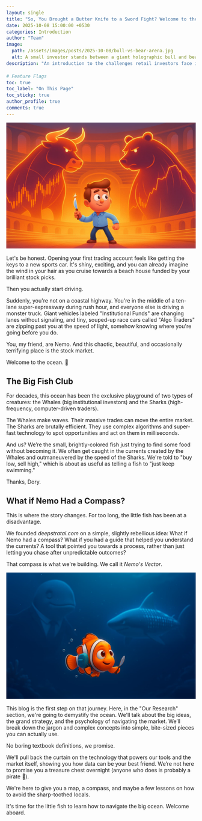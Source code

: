 ```yaml
---
layout: single
title: "So, You Brought a Butter Knife to a Sword Fight? Welcome to the Stock Market."
date: 2025-10-08 15:00:00 +0530
categories: Introduction
author: "Team"
image:
  path: /assets/images/posts/2025-10-08/bull-vs-bear-arena.jpg
  alt: A small investor stands between a giant holographic bull and bear, symbolizing the stock market.
description: "An introduction to the challenges retail investors face in a market dominated by institutional funds and algorithmic traders, and how Nemo's Vector aims to provide a guide."

# Feature Flags
toc: true
toc_label: "On This Page"
toc_sticky: true
author_profile: true
comments: true
---
```


![A small investor stands between a giant holographic bull and bear, symbolizing the stock market.](/assets/images/posts/2025-10-08/bull-vs-bear-arena.jpg)

Let's be honest. Opening your first trading account feels like getting the keys to a new sports car. It's shiny, exciting, and you can already imagine the wind in your hair as you cruise towards a beach house funded by your brilliant stock picks.

Then you actually start driving.

Suddenly, you're not on a coastal highway. You're in the middle of a ten-lane super-expressway during rush hour, and everyone else is driving a monster truck. Giant vehicles labeled "Institutional Funds" are changing lanes without signaling, and tiny, souped-up race cars called "Algo Traders" are zipping past you at the speed of light, somehow knowing where you're going before you do.

You, my friend, are Nemo. And this chaotic, beautiful, and occasionally terrifying place is the stock market.

Welcome to the ocean. 🐠

## The Big Fish Club

For decades, this ocean has been the exclusive playground of two types of creatures: the Whales (big institutional investors) and the Sharks (high-frequency, computer-driven traders).

The Whales make waves. Their massive trades can move the entire market. The Sharks are brutally efficient. They use complex algorithms and super-fast technology to spot opportunities and act on them in milliseconds.

And us? We’re the small, brightly-colored fish just trying to find some food without becoming it. We often get caught in the currents created by the Whales and outmaneuvered by the speed of the Sharks. We're told to "buy low, sell high," which is about as useful as telling a fish to "just keep swimming."

Thanks, Dory.

## What if Nemo Had a Compass?

This is where the story changes. For too long, the little fish has been at a disadvantage.

We founded *deepstratai.com* on a simple, slightly rebellious idea: What if Nemo had a compass? What if you had a guide that helped you understand the currents? A tool that pointed you towards a process, rather than just letting you chase after unpredictable outcomes?

That compass is what we're building. We call it *Nemo's Vector*.

![A small clownfish (Nemo) with a backpack and compass swims in the deep ocean, with the silhouettes of a whale in a suit and a shark in the background.](/assets/images/posts/2025-10-08/nemo-in-the-ocean.jpg)

This blog is the first step on that journey. Here, in the "Our Research" section, we're going to demystify the ocean. We'll talk about the big ideas, the grand strategy, and the psychology of navigating the market. We’ll break down the jargon and complex concepts into simple, bite-sized pieces you can actually use.

No boring textbook definitions, we promise.

We'll pull back the curtain on the technology that powers our tools and the market itself, showing you how data can be your best friend. We’re not here to promise you a treasure chest overnight (anyone who does is probably a pirate 🦜).

We're here to give you a map, a compass, and maybe a few lessons on how to avoid the sharp-toothed locals.

It's time for the little fish to learn how to navigate the big ocean. Welcome aboard.